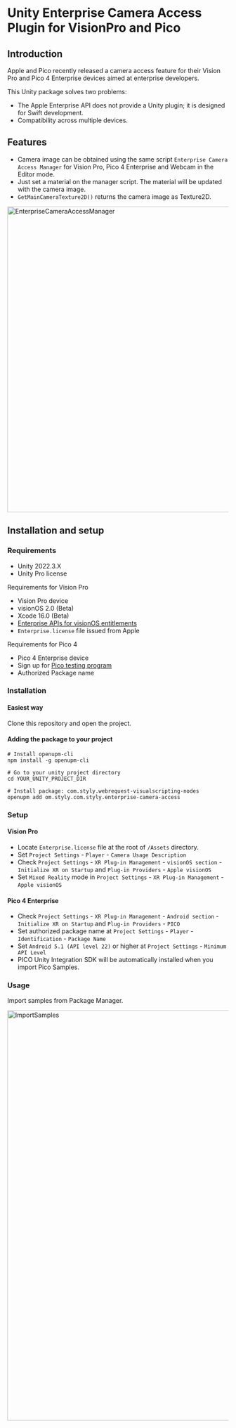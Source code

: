 # Unity Enterprise Camera Access Plugin for VisionPro and Pico

## Introduction

Apple and Pico recently released a camera access feature for their Vision Pro and Pico 4 Enterprise devices aimed at enterprise developers.

This Unity package solves two problems:
- The Apple Enterprise API does not provide a Unity plugin; it is designed for Swift development.
- Compatibility across multiple devices.

## Features

- Camera image can be obtained using the same script `Enterprise Camera Access Manager` for Vision Pro, Pico 4 Enterprise and Webcam in the Editor mode.
- Just set a material on the manager script. The material will be updated with the camera image.
- `GetMainCameraTexture2D()` returns the camera image as Texture2D.

<img width="696" alt="EnterpriseCameraAccessManager" src="https://github.com/styly-dev/EnterpriseCameraAccessPlugin/assets/387880/e4e237b3-89dd-414f-aa95-10824b2eaeda">

## Installation and setup

### Requirements

- Unity 2022.3.X
- Unity Pro license

Requirements for Vision Pro

- Vision Pro device
- visionOS 2.0 (Beta)
- Xcode 16.0 (Beta)
- [Enterprise APIs for visionOS entitlements](https://developer.apple.com/documentation/visionOS/building-spatial-experiences-for-business-apps-with-enterprise-apis#Request-the-entitlements)
- `Enterprise.license` file issued from Apple

Requirements for Pico 4
- Pico 4 Enterprise device
- Sign up for [Pico testing program](https://github.com/picoxr/GetCameraFrame)
- Authorized Package name

### Installation

#### Easiest way
Clone this repository and open the project.

#### Adding the package to your project

```
# Install openupm-cli
npm install -g openupm-cli

# Go to your unity project directory
cd YOUR_UNITY_PROJECT_DIR

# Install package: com.styly.webrequest-visualscripting-nodes
openupm add om.styly.com.styly.enterprise-camera-access
```

### Setup
#### Vision Pro

- Locate `Enterprise.license` file at the root of `/Assets` directory. 
- Set `Project Settings` - `Player` - `Camera Usage Description`
- Check `Project Settings` - `XR Plug-in Management` - `visionOS section` - `Initialize XR on Startup` and `Plug-in Providers` - `Apple visionOS`
- Set `Mixed Reality` mode in `Project Settings` - `XR Plug-in Management` - `Apple visionOS`

#### Pico 4 Enterprise

- Check `Project Settings` - `XR Plug-in Management` - `Android section` - `Initialize XR on Startup` and `Plug-in Providers` - `PICO`
- Set authorized package name at `Project Settings` - `Player` - `Identification` - `Package Name`
- Set `Android 5.1 (API level 22)` or higher at `Project Settings` - `Minimum API Level`
- PICO Unity Integration SDK will be automatically installed when you import Pico Samples.

### Usage

Import samples from Package Manager.

<img width="934" alt="ImportSamples" src="https://github.com/styly-dev/EnterpriseCameraAccessPlugin/assets/387880/d00efba3-b7e8-49d8-b63c-7766a1e34b95">

